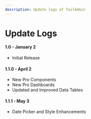 ```yaml
---
description: Update logs of TailAdmin
---
```


# Update Logs

#### 1.0 - January 2

* Initial Release

#### 1.1.0 - April 2

* New Pro Components
* New Pro Dashboards
* Updated and Improved Data Tables

#### 1.1.1 - May 3

* Date Picker and Style Enhancements







